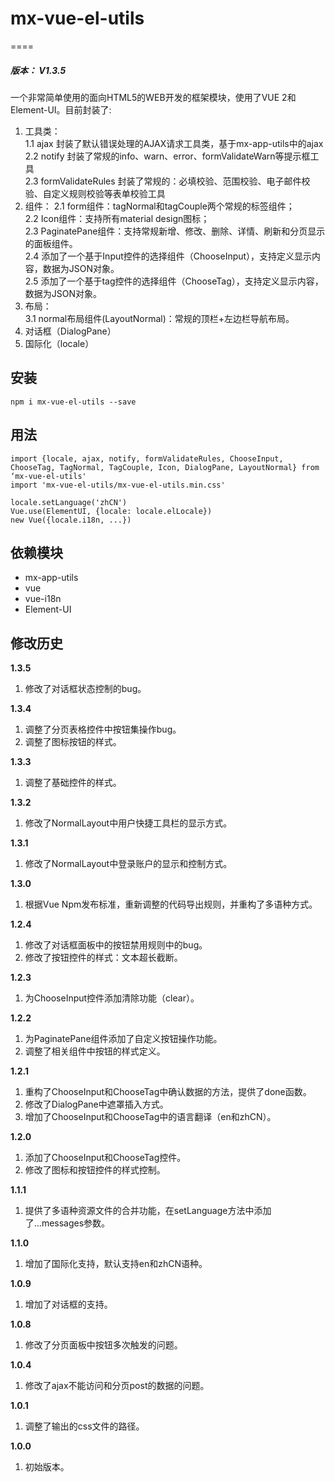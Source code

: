 # mx-vue-el-utils
====
<h5>版本： V1.3.5</h5>
一个非常简单使用的面向HTML5的WEB开发的框架模块，使用了VUE 2和Element-UI。目前封装了:

1. 工具类：<br/>
  1.1 ajax 封装了默认错误处理的AJAX请求工具类，基于mx-app-utils中的ajax<br/>
  2.2 notify 封装了常规的info、warn、error、formValidateWarn等提示框工具<br/>
  2.3 formValidateRules 封装了常规的：必填校验、范围校验、电子邮件校验、自定义规则校验等表单校验工具<br/>
2. 组件：
  2.1 form组件：tagNormal和tagCouple两个常规的标签组件；<br/>
  2.2 Icon组件：支持所有material design图标；<br/>
  2.3 PaginatePane组件：支持常规新增、修改、删除、详情、刷新和分页显示的面板组件。<br/>
  2.4 添加了一个基于Input控件的选择组件（ChooseInput），支持定义显示内容，数据为JSON对象。<br/>
  2.5 添加了一个基于tag控件的选择组件（ChooseTag），支持定义显示内容，数据为JSON对象。<br/>
3. 布局：<br/>
  3.1 normal布局组件(LayoutNormal)：常规的顶栏+左边栏导航布局。<br/>
4. 对话框（DialogPane）<br/>
5. 国际化（locale）

## 安装
    npm i mx-vue-el-utils --save

## 用法
    import {locale, ajax, notify, formValidateRules, ChooseInput, ChooseTag, TagNormal, TagCouple, Icon, DialogPane, LayoutNormal} from ‘mx-vue-el-utils'
    import 'mx-vue-el-utils/mx-vue-el-utils.min.css'

    locale.setLanguage('zhCN')
    Vue.use(ElementUI, {locale: locale.elLocale})
    new Vue({locale.i18n, ...})

## 依赖模块
- mx-app-utils
- vue
- vue-i18n
- Element-UI


## 修改历史
**1.3.5**<br>
1. 修改了对话框状态控制的bug。

**1.3.4**<br>
1. 调整了分页表格控件中按钮集操作bug。
2. 调整了图标按钮的样式。

**1.3.3**<br>
1. 调整了基础控件的样式。

**1.3.2**<br>
1. 修改了NormalLayout中用户快捷工具栏的显示方式。

**1.3.1**<br>
1. 修改了NormalLayout中登录账户的显示和控制方式。

**1.3.0**<br>
1. 根据Vue Npm发布标准，重新调整的代码导出规则，并重构了多语种方式。

**1.2.4**<br>
1. 修改了对话框面板中的按钮禁用规则中的bug。
2. 修改了按钮控件的样式：文本超长截断。

**1.2.3**<br>
1. 为ChooseInput控件添加清除功能（clear）。

**1.2.2**<br>
1. 为PaginatePane组件添加了自定义按钮操作功能。
2. 调整了相关组件中按钮的样式定义。

**1.2.1**<br>
1. 重构了ChooseInput和ChooseTag中确认数据的方法，提供了done函数。
2. 修改了DialogPane中遮罩插入方式。
3. 增加了ChooseInput和ChooseTag中的语言翻译（en和zhCN）。

**1.2.0**<br>
1. 添加了ChooseInput和ChooseTag控件。
2. 修改了图标和按钮控件的样式控制。

**1.1.1**<br>
1. 提供了多语种资源文件的合并功能，在setLanguage方法中添加了...messages参数。

**1.1.0**<br>
1. 增加了国际化支持，默认支持en和zhCN语种。

**1.0.9**<br>
1. 增加了对话框的支持。

**1.0.8**<br>
1. 修改了分页面板中按钮多次触发的问题。

**1.0.4**<br>
1. 修改了ajax不能访问和分页post的数据的问题。

**1.0.1**<br>
1. 调整了输出的css文件的路径。

**1.0.0**<br>
1. 初始版本。
